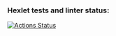 ### Hexlet tests and linter status:
[![Actions Status](https://github.com/AlexRedisson18/rails-project-63/actions/workflows/hexlet-check.yml/badge.svg)](https://github.com/AlexRedisson18/rails-project-63/actions)